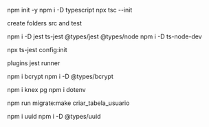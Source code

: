 npm init -y
npm i -D typescript
npx tsc --init

create folders src and test

npm i -D jest ts-jest @types/jest @types/node
npm i -D ts-node-dev


npx ts-jest config:init

plugins
jest runner


npm i bcrypt
npm i -D @types/bcrypt


npm i knex pg
npm i dotenv


npm run migrate:make criar_tabela_usuario

npm i uuid
npm i -D @types/uuid
